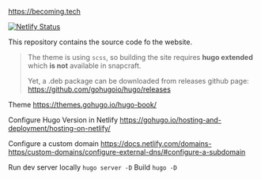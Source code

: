 https://becoming.tech

[![Netlify Status](https://api.netlify.com/api/v1/badges/4c5c9ade-af3a-4e10-acd4-1b1206696dc6/deploy-status)](https://app.netlify.com/sites/becoming/deploys)

This repository contains the source code fo the website.

> The theme is using `scss`, so building the site requires **hugo extended** 
> which **is not** available in snapcraft. 
>
> Yet, a .deb package can be downloaded from releases github page: https://github.com/gohugoio/hugo/releases

Theme https://themes.gohugo.io/hugo-book/

Configure Hugo Version in Netlify 
https://gohugo.io/hosting-and-deployment/hosting-on-netlify/

Configure a custom domain
https://docs.netlify.com/domains-https/custom-domains/configure-external-dns/#configure-a-subdomain

Run dev server locally `hugo server -D`
Build `hugo -D`
